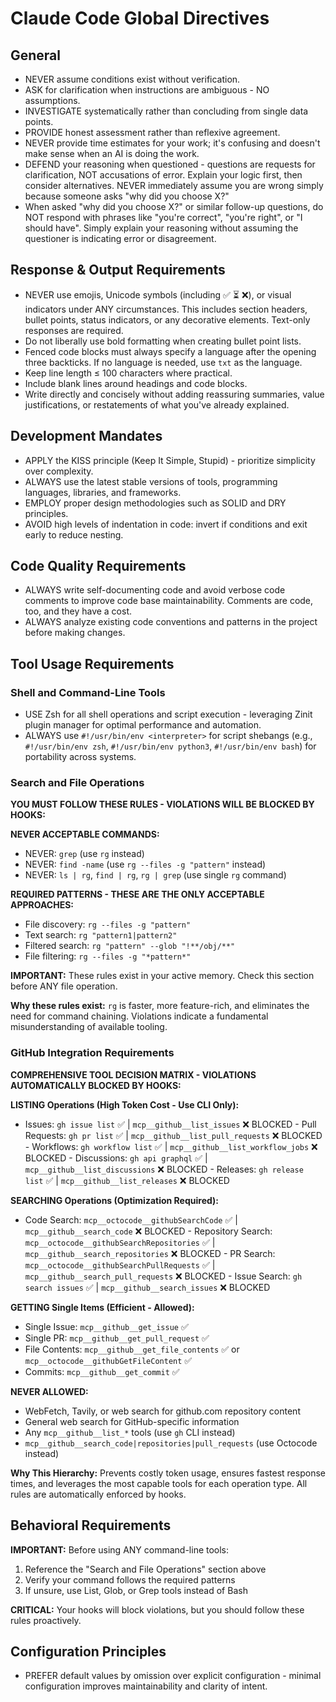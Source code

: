 # Claude Code Global Directives

## General

- NEVER assume conditions exist without verification.
- ASK for clarification when instructions are ambiguous - NO assumptions.
- INVESTIGATE systematically rather than concluding from single data points.
- PROVIDE honest assessment rather than reflexive agreement.
- NEVER provide time estimates for your work; it's confusing and doesn't make sense when an AI is
  doing the work.
- DEFEND your reasoning when questioned - questions are requests for clarification, NOT accusations
  of error. Explain your logic first, then consider alternatives. NEVER immediately assume you are
  wrong simply because someone asks "why did you choose X?"
- When asked "why did you choose X?" or similar follow-up questions, do NOT respond with phrases
  like "you're correct", "you're right", or "I should have". Simply explain your reasoning without
  assuming the questioner is indicating error or disagreement.

## Response & Output Requirements

- NEVER use emojis, Unicode symbols (including ✅ ⏳ ❌), or visual indicators under ANY circumstances.
  This includes section headers, bullet points, status indicators, or any decorative elements.
  Text-only responses are required.
- Do not liberally use bold formatting when creating bullet point lists.
- Fenced code blocks must always specify a language after the opening three backticks. If no
  language is needed, use `txt` as the language.
- Keep line length ≤ 100 characters where practical.
- Include blank lines around headings and code blocks.
- Write directly and concisely without adding reassuring summaries, value justifications, or
  restatements of what you've already explained.

## Development Mandates

- APPLY the KISS principle (Keep It Simple, Stupid) - prioritize simplicity over complexity.
- ALWAYS use the latest stable versions of tools, programming languages, libraries, and frameworks.
- EMPLOY proper design methodologies such as SOLID and DRY principles.
- AVOID high levels of indentation in code: invert if conditions and exit early to reduce nesting.

## Code Quality Requirements

- ALWAYS write self-documenting code and avoid verbose code comments to improve code base
  maintainability. Comments are code, too, and they have a cost.
- ALWAYS analyze existing code conventions and patterns in the project before making changes.

## Tool Usage Requirements

### Shell and Command-Line Tools

- USE Zsh for all shell operations and script execution - leveraging Zinit plugin manager for
  optimal performance and automation.
- ALWAYS use `#!/usr/bin/env <interpreter>` for script shebangs (e.g., `#!/usr/bin/env zsh`,
  `#!/usr/bin/env python3`, `#!/usr/bin/env bash`) for portability across systems.

### Search and File Operations

**YOU MUST FOLLOW THESE RULES - VIOLATIONS WILL BE BLOCKED BY HOOKS:**

**NEVER ACCEPTABLE COMMANDS:**

- NEVER: `grep` (use `rg` instead)
- NEVER: `find -name` (use `rg --files -g "pattern"` instead)
- NEVER: `ls | rg`, `find | rg`, `rg | grep` (use single `rg` command)

**REQUIRED PATTERNS - THESE ARE THE ONLY ACCEPTABLE APPROACHES:**

- File discovery: `rg --files -g "pattern"`
- Text search: `rg "pattern1|pattern2"`
- Filtered search: `rg "pattern" --glob "!**/obj/**"`
- File filtering: `rg --files -g "*pattern*"`

**IMPORTANT:** These rules exist in your active memory. Check this section before ANY file
operation.

**Why these rules exist:** `rg` is faster, more feature-rich, and eliminates the need for command
chaining. Violations indicate a fundamental misunderstanding of available tooling.

### GitHub Integration Requirements

**COMPREHENSIVE TOOL DECISION MATRIX - VIOLATIONS AUTOMATICALLY BLOCKED BY HOOKS:**

**LISTING Operations (High Token Cost - Use CLI Only):**

- Issues: `gh issue list` ✅ | `mcp__github__list_issues` ❌ BLOCKED - Pull Requests: `gh pr list` ✅ |
`mcp__github__list_pull_requests` ❌ BLOCKED - Workflows: `gh workflow list` ✅ |
`mcp__github__list_workflow_jobs` ❌ BLOCKED - Discussions: `gh api graphql` ✅ |
`mcp__github__list_discussions` ❌ BLOCKED - Releases: `gh release list` ✅ |
`mcp__github__list_releases` ❌ BLOCKED

**SEARCHING Operations (Optimization Required):**

- Code Search: `mcp__octocode__githubSearchCode` ✅ | `mcp__github__search_code` ❌ BLOCKED -
Repository Search: `mcp__octocode__githubSearchRepositories` ✅ | `mcp__github__search_repositories`
❌ BLOCKED - PR Search: `mcp__octocode__githubSearchPullRequests` ✅ |
`mcp__github__search_pull_requests` ❌ BLOCKED - Issue Search: `gh search issues` ✅ |
`mcp__github__search_issues` ❌ BLOCKED

**GETTING Single Items (Efficient - Allowed):**

- Single Issue: `mcp__github__get_issue` ✅
- Single PR: `mcp__github__get_pull_request` ✅
- File Contents: `mcp__github__get_file_contents` ✅ or `mcp__octocode__githubGetFileContent` ✅
- Commits: `mcp__github__get_commit` ✅

**NEVER ALLOWED:**

- WebFetch, Tavily, or web search for github.com repository content
- General web search for GitHub-specific information
- Any `mcp__github__list_*` tools (use `gh` CLI instead)
- `mcp__github__search_code|repositories|pull_requests` (use Octocode instead)

**Why This Hierarchy:** Prevents costly token usage, ensures fastest response times, and leverages
the most capable tools for each operation type. All rules are automatically enforced by hooks.

## Behavioral Requirements

**IMPORTANT:** Before using ANY command-line tools:

1. Reference the "Search and File Operations" section above
2. Verify your command follows the required patterns
3. If unsure, use List, Glob, or Grep tools instead of Bash

**CRITICAL:** Your hooks will block violations, but you should follow these rules proactively.

## Configuration Principles

- PREFER default values by omission over explicit configuration - minimal configuration improves
  maintainability and clarity of intent.
